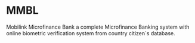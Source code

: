 # MMBL
Mobilink Microfinance Bank a complete Microfinance Banking system with online biometric verification system from country citizen`s database.

